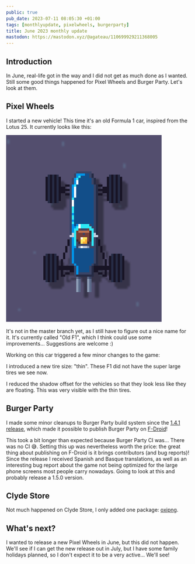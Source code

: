 ```yaml
---
public: true
pub_date: 2023-07-11 08:05:30 +01:00
tags: [monthlyupdate, pixelwheels, burgerparty]
title: June 2023 monthly update
mastodon: https://mastodon.xyz/@agateau/110699929211368005
---
```


## Introduction

In June, real-life got in the way and I did not get as much done as I wanted. Still some good things happened for Pixel Wheels and Burger Party. Let's look at them.

## Pixel Wheels

I started a new vehicle! This time it's an old Formula 1 car, inspired from the Lotus 25. It currently looks like this:

![Old F1](old-f1.png)

<!-- break -->

It's not in the master branch yet, as I still have to figure out a nice name for it. It's currently called "Old F1", which I think could use some improvements... Suggestions are welcome :)

Working on this car triggered a few minor changes to the game:

I introduced a new tire size: "thin". These F1 did not have the super large tires we see now.

I reduced the shadow offset for the vehicles so that they look less like they are floating. This was very visible with the thin tires.

## Burger Party

I made some minor cleanups to Burger Party build system since the [1.4.1 release](../return-of-the-burger/), which made it possible to publish Burger Party on [F-Droid](https://f-droid.org/packages/com.agateau.burgerparty/)!

This took a bit longer than expected because Burger Party CI was... There was no CI 😅. Setting this up was nevertheless worth the price: the great thing about publishing on F-Droid is it brings contributors (and bug reports)! Since the release I received Spanish and Basque translations, as well as an interesting bug report about the game not being optimized for the large phone screens most people carry nowadays. Going to look at this and probably release a 1.5.0 version.

## Clyde Store

Not much happened on Clyde Store, I only added one package: [oxipng](https://github.com/shssoichiro/oxipng).

## What's next?

I wanted to release a new Pixel Wheels in June, but this did not happen. We'll see if I can get the new release out in July, but I have some family holidays planned, so I don't expect it to be a very active... We'll see!
